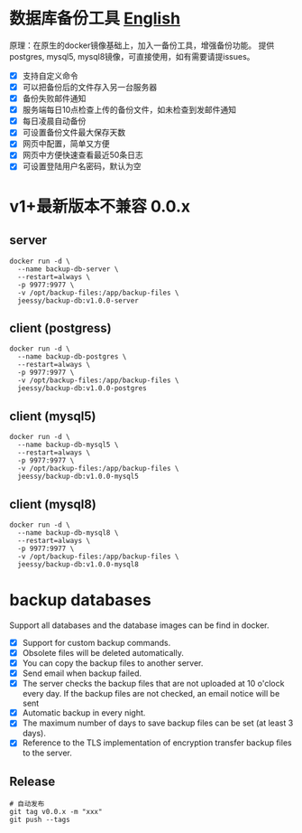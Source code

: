 # 数据库备份工具 [English](README-EN.md)
  原理：在原生的docker镜像基础上，加入一备份工具，增强备份功能。
  提供postgres, mysql5, mysql8镜像，可直接使用，如有需要请提issues。
  - [X] 支持自定义命令
  - [X] 可以把备份后的文件存入另一台服务器
  - [X] 备份失败邮件通知
  - [X] 服务端每日10点检查上传的备份文件，如未检查到发邮件通知
  - [X] 每日凌晨自动备份
  - [X] 可设置备份文件最大保存天数
  - [x] 网页中配置，简单又方便
  - [x] 网页中方便快速查看最近50条日志
  - [x] 可设置登陆用户名密码，默认为空

# v1+最新版本不兼容 0.0.x



## server
```
docker run -d \
  --name backup-db-server \
  --restart=always \
  -p 9977:9977 \
  -v /opt/backup-files:/app/backup-files \
  jeessy/backup-db:v1.0.0-server
```


## client (postgress)
```
docker run -d \
  --name backup-db-postgres \
  --restart=always \
  -p 9977:9977 \
  -v /opt/backup-files:/app/backup-files \
  jeessy/backup-db:v1.0.0-postgres
```

## client (mysql5)
```
docker run -d \
  --name backup-db-mysql5 \
  --restart=always \
  -p 9977:9977 \
  -v /opt/backup-files:/app/backup-files \
  jeessy/backup-db:v1.0.0-mysql5
```

## client (mysql8)
```
docker run -d \
  --name backup-db-mysql8 \
  --restart=always \
  -p 9977:9977 \
  -v /opt/backup-files:/app/backup-files \
  jeessy/backup-db:v1.0.0-mysql8
```

# backup databases
  Support all databases and the database images can be find in docker.
  - [X] Support for custom backup commands.
  - [X] Obsolete files will be deleted automatically.
  - [X] You can copy the backup files to another server.
  - [x] Send email when backup failed.
  - [x] The server checks the backup files that are not uploaded at 10 o'clock every day. If the backup files are not checked, an email notice will be sent
  - [x] Automatic backup in every night.
  - [x] The maximum number of days to save backup files can be set (at least 3 days).
  - [x] Reference to the TLS implementation of encryption transfer backup files to the server.

## Release
```
# 自动发布
git tag v0.0.x -m "xxx" 
git push --tags
```